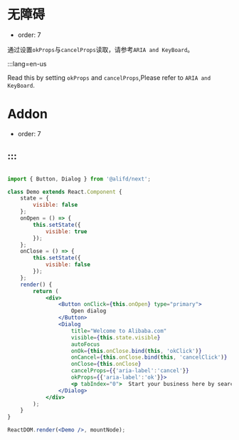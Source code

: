 # 无障碍

- order: 7

通过设置`okProps`与`cancelProps`读取，请参考`ARIA and KeyBoard`。

:::lang=en-us

Read this by setting `okProps` and `cancelProps`,Please refer to `ARIA and KeyBoard`.

# Addon

- order: 7

:::
---

````jsx

import { Button, Dialog } from '@alifd/next';

class Demo extends React.Component {
    state = {
        visible: false
    };
    onOpen = () => {
        this.setState({
            visible: true
        });
    };
    onClose = () => {
        this.setState({
            visible: false
        });
    };
    render() {
        return (
            <div>
                <Button onClick={this.onOpen} type="primary">
                    Open dialog
                </Button>
                <Dialog
                    title="Welcome to Alibaba.com"
                    visible={this.state.visible}
                    autoFocus
                    onOk={this.onClose.bind(this, 'okClick')}
                    onCancel={this.onClose.bind(this, 'cancelClick')}
                    onClose={this.onClose}
                    cancelProps={{'aria-label':'cancel'}}
                    okProps={{'aria-label':'ok'}}>
                    <p tabIndex="0">  Start your business here by searching a popular product</p>
                </Dialog>
            </div>
        );
    }
}

ReactDOM.render(<Demo />, mountNode);

````
